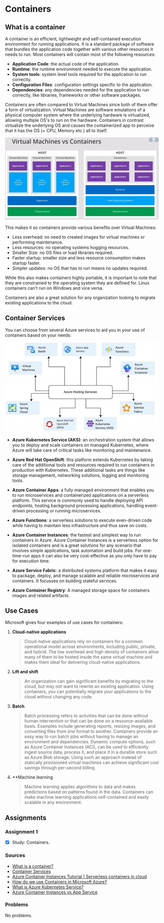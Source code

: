 # Containers
 
## What is a container

A container is an efficient, lightweight and self-contained execution environment for running applications. It is a standard package of software that bundles the application code together with various other resources it needs to run. Most containers will contain most of the following resources:

- **Application Code**: the actual code of the application.
- **Runtime**: the runtime environment needed to execute the application.
- **System tools**: system level tools required for the application to run correctly.
- **Configuration Files**: configuration settings specific to the application.
- **Dependencies**: any dependencies needed for the application to run correctly, like libraries, frameworks or other software packages.

Containers are often compared to Virtual Machines since both of them offer a form of virtualization. Virtual Machines are software emulations of a physical computer system where the underlying hardware is virtualized, allowing multiple OS's to run on the hardware. Containers in contrast virtualize the underlying OS and causes the containerized app to perceive that it has the OS (+ CPU, Memory etc.) all to itself.

![Containers VS Virtual Machines](../00_includes/week_06_images/screen1.png)

This makes it so containers provide various benefits over Virtual Machines:

- Less overhead: no need to created images for virtual machines or performing maintenance.
- Less resources: no operating systems hogging resources.
- Smaller Size: no OS files or load libraries required.
- Faster startup: smaller size and less resource consumption  makes startup faster.
- Simpler updates: no OS that has to run means no updates required.

While this also makes containers highly portable, it is important to note that they are constrained to the operating system they are defined for. Linux containers can't run on Windows and vice versa.

Containers are also a great solution for any organization looking to migrate existing applications to the cloud.

## Container Services

You can choose from several Azure services to aid you in your use of containers based on your needs:

![Container Services](../00_includes/week_06_images/screen2.png)

- **Azure Kubernetes Service (AKS)**: an orchestration system that allows you to deploy and scale containers on managed Kubernetes, where Azure will take care of critical tasks like monitoring and maintenance.

- **Azure Red Hat OpenShift**: this platform extends Kubernetes by taking care of the additional tools and resources required to run containers in production with Kubernetes. These additional tasks are things like storage management, networking solutions, logging and monitoring tools.

- **Azure Container Apps**: a fully managed environment that enables you to run microservices and containerized applications on a serverless platform. This service is commonly used to handle deploying API endpoints, hosting background processing applications, handling event-driven processing or running microservices.

- **Azure Functions**: a serverless solutions to execute even-driven code while having to maintain less infrastructure and thus save on costs.

- **Azure Container Instances**: the fastest and simplest way to run containers in Azure. Azure Container Instances is a serverless option for isolated containers and is a great solutions for any scenario that involves simple applications, task automation and build jobs. For one-time-run apps it can also be very cost-effective as you only have to pay for execution time.

- **Azure Service Fabric**: a distributed systems platform that makes it easy to package, deploy, and manage scalable and reliable microservices and containers. It focusses on building stateful services.

- **Azure Container Registry**: A managed storage space for containers images and related artifacts.

## Use Cases

Microsoft gives four examples of use cases for containers:

1. **Cloud-native applications**

	> Cloud-native applications rely on containers for a common operational model across environments, including public, private, and hybrid. The low overhead and high density of containers allow many of them to be hosted inside the same virtual machine and makes them ideal for delivering cloud-native applications.

2. **Lift and shift**

	> An organization can gain significant benefits by migrating to the cloud, but may not want to rewrite an existing application. Using containers, you can potentially migrate your applications to the cloud without changing any code.

3. **Batch**

	> Batch processing refers to activities that can be done without human intervention or that can be done on a resource-available basis. Examples include generating reports, resizing images, and converting files from one format to another. Containers provide an easy way to run batch jobs without having to manage an environment and dependencies. Dynamic compute options, such as Azure Container Instances (ACI), can be used to efficiently ingest source data, process it, and place it in a durable store such as Azure Blob storage. Using such an approach instead of statically provisioned virtual machines can achieve significant cost savings through per-second billing.

4. **Machine learning

	> Machine learning applies algorithms to data and makes predictions based on patterns found in the data. Containers can make machine learning applications self-contained and easily scalable in any environment.

## Assignments

### Assignment 1
- [x] Study: Containers.

### Sources
- [What is a container?](https://azure.microsoft.com/en-us/resources/cloud-computing-dictionary/what-is-a-container/)
- [Container Services](https://azure.microsoft.com/en-us/products/category/containers)
- [Azure Container Instances Tutorial | Serverless containers in cloud](https://www.youtube.com/watch?v=jAWLQFi4USk)
- [How do we use Containers in Microsoft Azure?](https://www.testpreptraining.com/blog/how-do-we-use-containers-in-microsoft-azure/)
- [What is Azure Kubernetes Service?](https://learn.microsoft.com/en-us/azure/aks/intro-kubernetes)
- [Azure Container Instances vs App Service](https://devapo.io/blog/technology/azure-container-instances-vs-app-service/)

### Problems
No problems.
